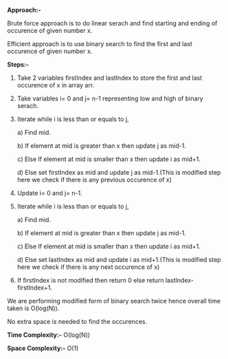 **Approach:-**

Brute force approach is to do linear serach and find starting and ending of occurence of given number x.

Efficient approach is to use binary search to find the first and last occurence of given number x.

**Steps:-**
1. Take 2 variables firstIndex and lastIndex to store the first and last occurence of x in array arr.
2. Take variables i= 0 and j= n-1 representing low and high of binary serach.
3. Iterate while i is less than or equals to j,
    
    a) Find mid.
    
    b) If element at mid is greater than x then update j as mid-1.
    
    c) Else If element at mid is smaller than x then update i as mid+1.
    
    d) Else set firstIndex as mid and update j as mid-1.(This is modified step here we check if there is any previous occurence of x)
4. Update i= 0 and j= n-1.
5. Iterate while i is less than or      equals to j,
    
    a) Find mid.
    
    b) If element at mid is greater than x then update j as mid-1.
    
    c) Else If element at mid is smaller than x then update i as mid+1.
    
    d) Else set lastIndex as mid and update i as mid+1.(This is modified step here we check if there is any next occurence of x)
6. If firstIndex is not modified then return 0 else return lastIndex-firstIndex+1.

We are performing modified form of binary search twice hence overall time taken is O(log(N)).

No extra space is needed to find the occurences.

**Time Complexity:-** O(log(N))

**Space Complexity:-** O(1)